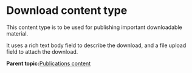 # Download content type

This content type is to be used for publishing important downloadable material.

It uses a rich text body field to describe the download, and a file upload field to attach the download.

**Parent topic:**[Publications content](../ctc/ctc_arch_contypes_pub.md)

